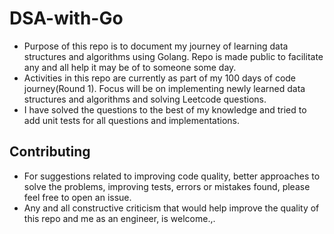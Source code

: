 # DSA-with-Go
 - Purpose of this repo is to document my journey of learning data structures and algorithms using Golang. Repo is made public to facilitate any and all help it may be of to someone some day.
 - Activities in this repo are currently as part of my 100 days of code journey(Round 1). Focus will be on implementing newly learned data structures and algorithms and solving Leetcode questions.
- I have solved the questions to the best of my knowledge and tried to add unit tests for all questions and implementations.

## Contributing
 - For suggestions related to improving code quality, better approaches to solve the problems, improving tests, errors or mistakes found, please feel free to open an issue.
 - Any and all constructive criticism that would help improve the quality of this repo and me as an engineer, is welcome.,.
